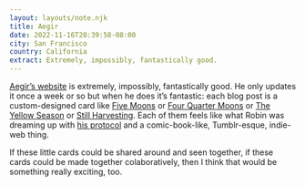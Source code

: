 ```yaml
---
layout: layouts/note.njk
title: Aegir
date: 2022-11-16T20:39:58-08:00
city: San Francisco
country: California
extract: Extremely, impossibly, fantastically good.
---
```


[Aegir’s website](https://aegir.org) is extremely, impossibly, fantastically good. He only updates it once a week or so but when he does it’s fantastic: each blog post is a custom-designed card like [Five Moons](https://aegir.org/words/five-moons) or [Four Quarter Moons](https://aegir.org/words/four-quarter-moons) or [The Yellow Season](https://aegir.org/words/the-yellow-season) or [Still Harvesting](https://aegir.org/words/still-harvesting). Each of them feels like what Robin was dreaming up with [his protocol](https://www.robinsloan.com/lab/specifying-spring-83/) and a comic-book-like, Tumblr-esque, indie-web thing.

If these little cards could be shared around and seen together, if these cards could be made together colaboratively, then I think that would be something really exciting, too.

